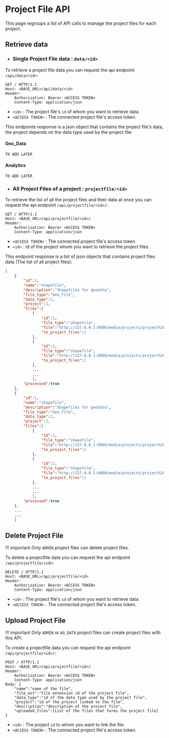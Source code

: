 # Project File API

This page regroups a list of API calls to manage the project files for each project.

## Retrieve data
- ### Single Project File data : `data/<id>`
To retrieve a project file data you can request the api endpoint `/api/data/<id>`:

```http
GET / HTTP/1.1
Host: <BASE_URL>/api/data/<id>
Header:
    Authorization: Bearer <ACCESS TOKEN>
    Content-Type: application/json
```
- `<id>` : The project file's `id`  of whom you want to retrieve data.
- `<ACCESS TOKEN>` : The connected project file's access token.


This endpoints response is a json object that contains the project file's data, the project depends on the data type used by the project file:

#### Geo_Data

    TO ADD LATER

#### Analytics
    
    TO ADD LATER

- ### All Project Files of a project : `projectfile/<id>`

To retrieve the list of all the project files and their data at once you can request the api endpoint `/api/projectfile/<id>/`:

```http
GET / HTTP/1.1
Host: <BASE_URL>/api/projectfile/<id>/
Header:
    Authorization: Bearer <ACCESS TOKEN>
    Content-Type: application/json
```
- `<ACCESS TOKEN>` : The connected project file's access token.
- `<id>` : id of the project whom you want to retrieve the project files.

This endpoint response is a list of json objects that contains project files data (The list of all project files):

```json
[
    {
        "id":1,
        "name":"shapefile",
        "description":"Shapefiles for geodata",
        "file_type":"Geo_File",
        "data_type":2,
        "project":2,
        "files":[
            {
                "id":1,
                "file_type":"shapefile",
                "file":"http://127.0.0.1:8000/media/projects/project%20type%201/project_1/Geo_File/shapefile/Exemple_TOPO.shx",
                "to_project_files":1
            },
            {
                "id":2,
                "file_type":"shapefile",
                "file":"http://127.0.0.1:8000/media/projects/project%20type%201/project_1/Geo_File/shapefile/Exemple_TOPO.shp",
                "to_project_files":1
            },
            ...
            ...
            ],
        "processed":true
    },
    {
        "id":1,
        "name":"shapefile",
        "description":"Shapefiles for geodata",
        "file_type":"Geo_File",
        "data_type":2,
        "project":2,
        "files":[
            {
                "id":1,
                "file_type":"shapefile",
                "file":"http://127.0.0.1:8000/media/projects/project%20type%201/project_1/Geo_File/shapefile/Exemple_TOPO.shx",
                "to_project_files":1
            },
            {
                "id":2,
                "file_type":"shapefile",
                "file":"http://127.0.0.1:8000/media/projects/project%20type%201/project_1/Geo_File/shapefile/Exemple_TOPO.shp",
                "to_project_files":1
            },
            ...
            ...
            ],
        "processed":true
    },
    ...
    ...
    ]
```


## Delete Project File

!!! important
    Only `ADMIN` project files can delete project files.

To delete a projectfile data you can request the api endpoint `/api/projectfile/<id>`:

```http
DELETE / HTTP/1.1
Host: <BASE_URL>/api/projectfile/<id>
Header:
    Authorization: Bearer <ACCESS TOKEN>
    Content-Type: application/json
```
- `<id>` : The project file's `id`  of whom you want to retrieve data.
- `<ACCESS TOKEN>` : The connected project file's access token.

## Upload Project File

!!! important
    Only `ADMIN` or `AG_DATA` project files can create project files with this API.

To create a projectfile data you can request the api endpoint `/api/projectfile/<id>/`:

```http
POST / HTTP/1.1
Host: <BASE_URL>/api/projectfile/<id>/
Header:
    Authorization: Bearer <ACCESS TOKEN>
    Content-Type: application/json
Body: {
    "name":"name of the file",
    "file_ext":"file extension id of the project file",
    "data_type":"id of the data type used by the project file",
    "project":"id of the project linked to the file",
    "description":"description of the project file",
    "uploaded_files":[List of the files that forms the project file]
}
```
- `<id>` : The project `id` to whom you want to link the file.
- `<ACCESS TOKEN>` : The connected project file's access token.
